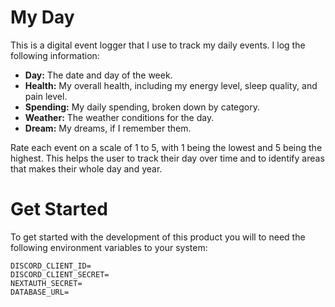 # My Day

This is a digital event logger that I use to track my daily events. I log the following information:

* **Day:** The date and day of the week.
* **Health:** My overall health, including my energy level, sleep quality, and pain level.
* **Spending:** My daily spending, broken down by category.
* **Weather:** The weather conditions for the day.
* **Dream:** My dreams, if I remember them.

Rate each event on a scale of 1 to 5, with 1 being the lowest and 5 being the highest. 
This helps the user to track their day over time and to identify areas that makes their whole day and year.

# Get Started

To get started with the development of this product you will to need the following environment variables to your system:

```
DISCORD_CLIENT_ID=
DISCORD_CLIENT_SECRET=
NEXTAUTH_SECRET=
DATABASE_URL=
```
